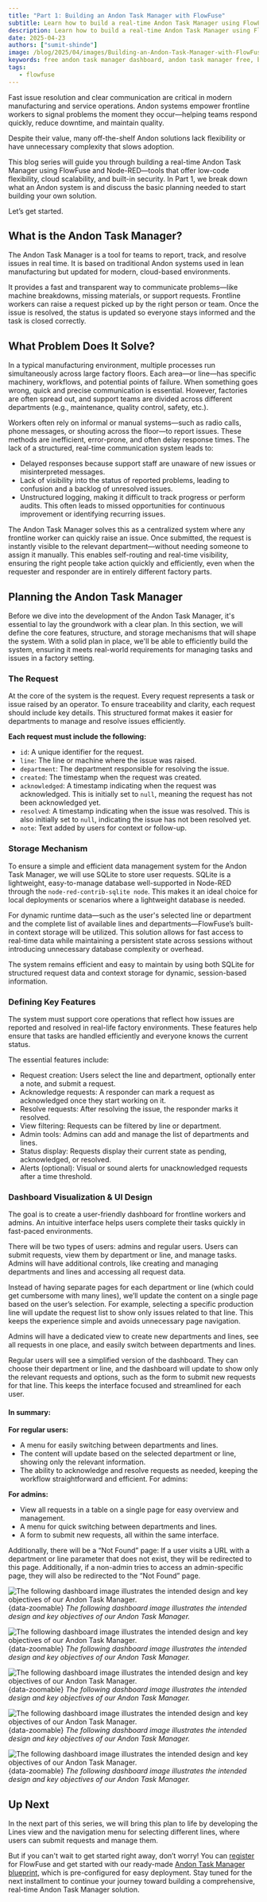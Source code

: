 ```yaml
---
title: "Part 1: Building an Andon Task Manager with FlowFuse"
subtitle: Learn how to build a real-time Andon Task Manager using FlowFuse and Node-RED. This guide covers the introduction to Andon systems, the problems they solve, and detailed planning for request tracking, storage, and dashboard design.
description: Learn how to build a real-time Andon Task Manager using FlowFuse and Node-RED. This step-by-step guide covers request tracking, dashboard design, and data storage with SQLite and context storage.
date: 2025-04-23
authors: ["sumit-shinde"]
image: /blog/2025/04/images/Building-an-Andon-Task-Manager-with-FlowFuse-1.png
keywords: free andon task manager dashboard, andon task manager free, building andon task manager, node-red andon task manager, flowfuse andon task manager
tags:
   - flowfuse
---
```


Fast issue resolution and clear communication are critical in modern manufacturing and service operations. Andon systems empower frontline workers to signal problems the moment they occur—helping teams respond quickly, reduce downtime, and maintain quality.

<!--more-->

Despite their value, many off-the-shelf Andon solutions lack flexibility or have unnecessary complexity that slows adoption.

This blog series will guide you through building a real-time Andon Task Manager using FlowFuse and Node-RED—tools that offer low-code flexibility, cloud scalability, and built-in security. In Part 1, we break down what an Andon system is and discuss the basic planning needed to start building your own solution.

Let’s get started.

## What is the Andon Task Manager?

The Andon Task Manager is a tool for teams to report, track, and resolve issues in real time. It is based on traditional Andon systems used in lean manufacturing but updated for modern, cloud-based environments.

It provides a fast and transparent way to communicate problems—like machine breakdowns, missing materials, or support requests. Frontline workers can raise a request picked up by the right person or team. Once the issue is resolved, the status is updated so everyone stays informed and the task is closed correctly.

## What Problem Does It Solve?

In a typical manufacturing environment, multiple processes run simultaneously across large factory floors. Each area—or line—has specific machinery, workflows, and potential points of failure. When something goes wrong, quick and precise communication is essential. However, factories are often spread out, and support teams are divided across different departments (e.g., maintenance, quality control, safety, etc.).

Workers often rely on informal or manual systems—such as radio calls, phone messages, or shouting across the floor—to report issues. These methods are inefficient, error-prone, and often delay response times. The lack of a structured, real-time communication system leads to:

- Delayed responses because support staff are unaware of new issues or misinterpreted messages.
- Lack of visibility into the status of reported problems, leading to confusion and a backlog of unresolved issues.
- Unstructured logging, making it difficult to track progress or perform audits. This often leads to missed opportunities for continuous improvement or identifying recurring issues.

The Andon Task Manager solves this as a centralized system where any frontline worker can quickly raise an issue. Once submitted, the request is instantly visible to the relevant department—without needing someone to assign it manually. This enables self-routing and real-time visibility, ensuring the right people take action quickly and efficiently, even when the requester and responder are in entirely different factory parts.

## Planning the Andon Task Manager

Before we dive into the development of the Andon Task Manager, it's essential to lay the groundwork with a clear plan. In this section, we will define the core features, structure, and storage mechanisms that will shape the system. With a solid plan in place, we'll be able to efficiently build the system, ensuring it meets real-world requirements for managing tasks and issues in a factory setting.

### The Request

At the core of the system is the request. Every request represents a task or issue raised by an operator. To ensure traceability and clarity, each request should include key details. This structured format makes it easier for departments to manage and resolve issues efficiently.

**Each request must include the following:**

- `id`: A unique identifier for the request.
- `line`: The line or machine where the issue was raised.
- `department`: The department responsible for resolving the issue.
- `created`: The timestamp when the request was created.
- `acknowledged`: A timestamp indicating when the request was acknowledged. This is initially set to `null`, meaning the request has not been acknowledged yet.
- `resolved`: A timestamp indicating when the issue was resolved. This is also initially set to `null`, indicating the issue has not been resolved yet.
- `note`: Text added by users for context or follow-up.

### Storage Mechanism

To ensure a simple and efficient data management system for the Andon Task Manager, we will use SQLite to store user requests. SQLite is a lightweight, easy-to-manage database well-supported in Node-RED through the `node-red-contrib-sqlite node`. This makes it an ideal choice for local deployments or scenarios where a lightweight database is needed.

For dynamic runtime data—such as the user's selected line or department and the complete list of available lines and departments—FlowFuse’s built-in context storage will be utilized. This solution allows for fast access to real-time data while maintaining a persistent state across sessions without introducing unnecessary database complexity or overhead.

The system remains efficient and easy to maintain by using both SQLite for structured request data and context storage for dynamic, session-based information.

### Defining Key Features

The system must support core operations that reflect how issues are reported and resolved in real-life factory environments. These features help ensure that tasks are handled efficiently and everyone knows the current status.

The essential features include:

- Request creation: Users select the line and department, optionally enter a note, and submit a request.
- Acknowledge requests: A responder can mark a request as acknowledged once they start working on it.
- Resolve requests: After resolving the issue, the responder marks it resolved.
- View filtering: Requests can be filtered by line or department.
- Admin tools: Admins can add and manage the list of departments and lines.
- Status display: Requests display their current state as pending, acknowledged, or resolved.
- Alerts (optional): Visual or sound alerts for unacknowledged requests after a time threshold.

### Dashboard Visualization & UI Design

The goal is to create a user-friendly dashboard for frontline workers and admins. An intuitive interface helps users complete their tasks quickly in fast-paced environments.

There will be two types of users: admins and regular users. Users can submit requests, view them by department or line, and manage tasks. Admins will have additional controls, like creating and managing departments and lines and accessing all request data.

Instead of having separate pages for each department or line (which could get cumbersome with many lines), we’ll update the content on a single page based on the user’s selection. For example, selecting a specific production line will update the request list to show only issues related to that line. This keeps the experience simple and avoids unnecessary page navigation.

Admins will have a dedicated view to create new departments and lines, see all requests in one place, and easily switch between departments and lines.

Regular users will see a simplified version of the dashboard. They can choose their department or line, and the dashboard will update to show only the relevant requests and options, such as the form to submit new requests for that line. This keeps the interface focused and streamlined for each user.

#### In summary:

**For regular users:**

- A menu for easily switching between departments and lines.
- The content will update based on the selected department or line, showing only the relevant information.
- The ability to acknowledge and resolve requests as needed, keeping the workflow straightforward and efficient.
For admins:

**For admins:**

- View all requests in a table on a single page for easy overview and management.
- A menu for quick switching between departments and lines.
- A form to submit new requests, all within the same interface.

Additionally, there will be a “Not Found” page: If a user visits a URL with a department or line parameter that does not exist, they will be redirected to this page. Additionally, if a non-admin tries to access an admin-specific page, they will also be redirected to the “Not Found” page.

![The following dashboard image illustrates the intended design and key objectives of our Andon Task Manager.](./images/dashboard-admin-veiw.png){data-zoomable}
_The following dashboard image illustrates the intended design and key objectives of our Andon Task Manager._

![The following dashboard image illustrates the intended design and key objectives of our Andon Task Manager.](./images/line-menu.png){data-zoomable}
_The following dashboard image illustrates the intended design and key objectives of our Andon Task Manager._

![The following dashboard image illustrates the intended design and key objectives of our Andon Task Manager.](./images/line-page.png){data-zoomable}
_The following dashboard image illustrates the intended design and key objectives of our Andon Task Manager._

![The following dashboard image illustrates the intended design and key objectives of our Andon Task Manager.](./images/department-menu.png){data-zoomable}
_The following dashboard image illustrates the intended design and key objectives of our Andon Task Manager._

![The following dashboard image illustrates the intended design and key objectives of our Andon Task Manager.](./images/department-wise.png){data-zoomable}
_The following dashboard image illustrates the intended design and key objectives of our Andon Task Manager._

## Up Next

In the next part of this series, we will bring this plan to life by developing the Lines view and the navigation menu for selecting different lines, where users can submit requests and manage them.

But if you can't wait to get started right away, don’t worry! You can [register](https://app.flowfuse.com/account/create) for FlowFuse and get started with our ready-made [Andon Task Manager blueprint](/blueprints/manufacturing/andon-task/), which is pre-configured for easy deployment. Stay tuned for the next installment to continue your journey toward building a comprehensive, real-time Andon Task Manager solution.
